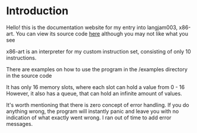 # Introduction

Hello! this is the documentation website for my entry into langjam003, x86-art. You can view its source code [here](https://github.com/langjam/jam0003/tree/main/x86-art) although you may not like what you see

x86-art is an interpreter for my custom instruction set, consisting of only 10 instructions.

There are examples on how to use the program in the /examples directory in the source code

It has only 16 memory slots, where each slot can hold a value from 0 - 16
However, it also has a queue, that can hold an infinite amount of values.

It's worth mentioning that there is zero concept of error handling. If you do anything wrong, the program will instantly panic and leave you with no indication of what exactly went wrong. I ran out of time to add error messages.